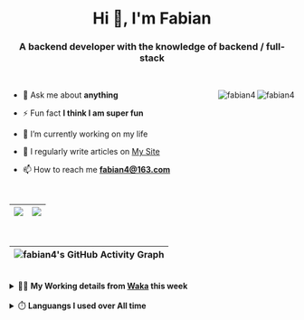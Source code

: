 <h1 align="center">Hi 👋, I'm Fabian</h1>
<h3 align="center">A backend developer with the knowledge of backend / full-stack</h3>

<br/>

<img align="right" src="https://komarev.com/ghpvc/?username=fabian4&label=views&color=0e75b6&style=flat" alt="fabian4" /><img align="right" src="https://img.shields.io/badge/Author-fabian4-orange?logo=Dark%20Reader" alt="fabian4" />


- 💬 Ask me about **anything**

- ⚡ Fun fact **I think I am super fun**

- 🔭 I’m currently working on my life

- 📝 I regularly write articles on [My Site](https://fabian4.site/)

- 📫 How to reach me **fabian4@163.com**


<!-- - 🌱 I’m currently learning **JavaScript** and **typescript** -->

<!-- - 📄 Know about my Daily details on [My Personal Blog Galllery](https://fabian4.github.io/gallery/) -->

<br/>

|  <img align="center" src="https://github-readme-streak-stats.herokuapp.com/?user=fabian4&theme=gruvbox_duo&currStreakNum=2FD3EB&fire=pink&sideLabels=F00&hide_border=true&date_format=[Y.]n.j" /> |  <img align="center" src="https://github-readme-stats.vercel.app/api/top-langs/?username=fabian4&layout=compact&theme=buefy&hide_border=true" /> |
| ------------- | ------------- |

<!-- | <img align="center" src="https://github-readme-stats.vercel.app/api?username=fabian4&count_private=true&show_icons=true&theme=flag-india&show_owner=true&hide_border=true" /> | <img align="center" src="https://github-readme-stats.vercel.app/api/top-langs/?username=fabian4&layout=compact&theme=buefy&hide_border=true&exclude_repo=jdk,jdk-source-learning,spring-framework,netty,jdk,fabian4.github.io,wechaty.js.org,sofa-bolt" /> | <img align="center" src="https://github-readme-streak-stats.herokuapp.com/?user=fabian4&theme=gruvbox_duo&currStreakNum=2FD3EB&fire=pink&sideLabels=F00&hide_border=true&date_format=[Y.]n.j" /> |
| ------------- | ------------- | ------------- | -->

<br/>

|![fabian4's GitHub Activity Graph](https://activity-graph.herokuapp.com/graph?username=fabian4&theme=github-light&area=true)|
| --- |

<!-- <br/>
<details>
  <summary>✍️ <b>My Leetcode Record from the <a href="https://github.com/fabian4/leetcode">repo</a></b></summary>
 
 ---
  
|[![Leetcode Stats](https://leetcode.card.workers.dev/?username=fabian&border=0)](https://leetcode-cn.com/u/fabianbao/)|[![fabian's LeetCode Stats](https://leetcode-stats.vercel.app/api?username=fabian&theme=Light)](https://leetcode-cn.com/u/fabianbao/)|
| ------------- | ------------- |
</details> -->

<br/>

<details>
  <summary>👨‍💻 <b>My Working details from <a href="https://wakatime.com/@fabian4">Waka</a> this week</b></summary>

---

<!--START_SECTION:waka-->
**I'm an Early 🐤** 

```text
🌞 Morning    187 commits    █████░░░░░░░░░░░░░░░░░░░░   23.03% 
🌆 Daytime    287 commits    ████████░░░░░░░░░░░░░░░░░   35.34% 
🌃 Evening    322 commits    ██████████░░░░░░░░░░░░░░░   39.66% 
🌙 Night      16 commits     ░░░░░░░░░░░░░░░░░░░░░░░░░   1.97%

```
📅 **I'm Most Productive on Thursday** 

```text
Monday       129 commits    ████░░░░░░░░░░░░░░░░░░░░░   15.89% 
Tuesday      130 commits    ████░░░░░░░░░░░░░░░░░░░░░   16.01% 
Wednesday    139 commits    ████░░░░░░░░░░░░░░░░░░░░░   17.12% 
Thursday     146 commits    ████░░░░░░░░░░░░░░░░░░░░░   17.98% 
Friday       87 commits     ██░░░░░░░░░░░░░░░░░░░░░░░   10.71% 
Saturday     68 commits     ██░░░░░░░░░░░░░░░░░░░░░░░   8.37% 
Sunday       113 commits    ███░░░░░░░░░░░░░░░░░░░░░░   13.92%

```


📊 **This Week I Spent My Time On** 

```text
💬 Programming Languages: 
Other                    41 hrs 55 mins      ██████████████████████░░░   88.9% 
YAML                     1 hr 18 mins        ░░░░░░░░░░░░░░░░░░░░░░░░░   2.77% 
Java                     1 hr 8 mins         ░░░░░░░░░░░░░░░░░░░░░░░░░   2.41% 
JSON                     1 hr 3 mins         ░░░░░░░░░░░░░░░░░░░░░░░░░   2.26% 
TypeScript               37 mins             ░░░░░░░░░░░░░░░░░░░░░░░░░   1.34%

🔥 Editors: 
Browser                  41 hrs 55 mins      ██████████████████████░░░   88.9% 
WebStorm                 2 hrs 11 mins       █░░░░░░░░░░░░░░░░░░░░░░░░   4.65% 
IntelliJ                 1 hr 43 mins        █░░░░░░░░░░░░░░░░░░░░░░░░   3.64% 
GoLand                   1 hr 19 mins        ░░░░░░░░░░░░░░░░░░░░░░░░░   2.81%

💻 Operating System: 
Windows                  47 hrs 9 mins       █████████████████████████   100.0%

```


<!--END_SECTION:waka-->
  
</details>

<br/>

<details>
  <summary>⏱️ <b>Languangs I used over All time</b></summary>
  
---
  
![languages all time](https://wakatime.com/share/@32ef5ac6-eac5-4886-805c-ce9fe059857e/efc24c85-e478-4696-bcbd-c5669145b831.svg)
  
</details>
